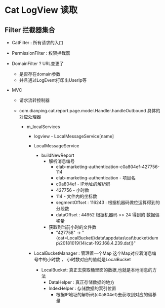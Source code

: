 # Cat LogView 读取

## Filter 拦截器集合

- CatFilter : 所有请求的入口

- PermissionFilter : 权限拦截器

- DomainFilter ? URL变更了

  - 是否存在domain参数
  - 并且通过LogEvent打印出UserIp等

- MVC

  - 请求流转控制器

  - com.dianping.cat.report.page.model.Handler.handleOutbound 具体的对应处理器

    - m_localServices

      - logview - LocalMessageService[name]

      - LocalMessageService

        - buildNewReport
          - 解析消息编号
            - elab-marketing-authentication-c0a804ef-427756-114
            - elab-marketing-authentication - 项目名
            - c0a804ef  - IP地址的解析码
            - 427756   -  小时数
            - 114  -  文件内的坐标数
            - segmentOffset : 116243 : 根据机器码做位运算得到的分段数
            - dataOffset : 44952  根据机器码 >> 24 得到的 数据偏移量
          - 获取到当前小时的文件数
            - "427758" -> "{cat=LocalBucket[\data\appdatas\cat\bucket\dump\20181019\14\cat-192.168.4.239.dat]}"

      - LocalBucketManager : 管理着一个Map  这个Map对应着消息编号中的小时数 ， 小时数对应的值就是LocalBucket

        - LocalBucket:  真正去获取桶里面的数据,也就是本地消息的方法
          - DataHelper : 真正存储数据的地方
          - IndexHelper : 存储数据的索引位置
            - 根据IP地址的解析码(c0a804ef)去获取到对应的偏移量
